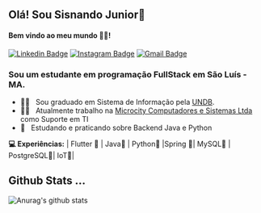 ## Olá! Sou Sisnando Junior👋
#### Bem vindo ao meu mundo 🧑‍💻!

 [![Linkedin Badge](https://img.shields.io/badge/-SisnandoJunior-6633cc?-LinkedIn-blue?style=flat-square&logo=Linkedin&logoColor=white&link=https://www.linkedin.com/in/sisnando-junior-812050b6/)](https://www.linkedin.com/in/sisnando-junior-812050b6/) 
 [![Instagram Badge](https://img.shields.io/badge/-Instagram-blue?style=flat-square&logo=Instagram&logoColor=white&link=https://instagram.com/sisnando_dev?igshid=1o9uhlz6bqs4s)](https://instagram.com/sisnando_dev?igshid=1o9uhlz6bqs4s) 
[![Gmail Badge](https://img.shields.io/badge/-nandodevs@gmail.com-6633cc?style=flat-square&logo=Gmail&logoColor=white&link=mailto:nandodevs@gmail.com)](mailto:nandodevs@gmail.com)

### Sou um estudante em programação FullStack em São Luís - MA.

- 👨‍🎓  &nbsp; Sou graduado em Sistema de Informação pela [UNDB](https://www.undb.edu.br/).
- 👨‍💻 &nbsp; Atualmente trabalho na [Microcity Computadores e Sistemas Ltda](http://microcity.com.br/) como Suporte em TI
- 📖 &nbsp; Estudando e praticando sobre Backend Java e Python

**💻 Experiências:**
 | Flutter 💙 | Java🧡 | Python💜 |Spring 💜| MySQL💜 | PostgreSQL💜| IoT💜|


## Github Stats ...
![Anurag's github stats](https://github-readme-stats.vercel.app/api?username=nandodevs&count_private=true&show_icons=true&theme=onedark)
